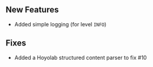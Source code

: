 ## New Features

- Added simple logging (for level `INFO`)

## Fixes

- Added a Hoyolab structured content parser to fix #10
